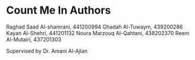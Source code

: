 # Count Me In Authors 

Raghad Saad Al-shamrani, 441200994
Ghadah Al-Tuwaym, 439200286
Kayan Al-Shehri, 441201132
Noura Marzouq Al-Qahtani, 438202370
Reem Al-Mutairi, 437201303

Supervised by
Dr. Amani Al-Ajlan

